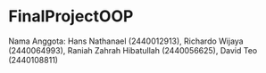 # FinalProjectOOP
Nama Anggota: Hans Nathanael (2440012913), Richardo Wijaya (2440064993), Raniah Zahrah Hibatullah (2440056625), David Teo (2440108811)
